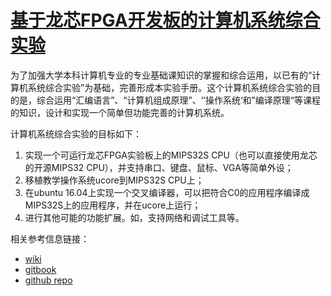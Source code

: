 # [基于龙芯FPGA开发板的计算机系统综合实验](/cpu/README.md)

为了加强大学本科计算机专业的专业基础课知识的掌握和综合运用，以已有的“计算机系统综合实验”为基础，完善形成本实验手册。这个计算机系统综合实验的目的是，综合运用“汇编语言”、“计算机组成原理”、‘’操作系统‘和”编译原理“等课程的知识，设计和实现一个简单但功能完善的计算机系统。

计算机系统综合实验的目标如下：

1. 实现一个可运行龙芯FPGA实验板上的MIPS32S CPU（也可以直接使用龙芯的开源MIPS32 CPU），并支持串口、键盘、鼠标、VGA等简单外设；
2. 移植教学操作系统ucore到MIPS32S CPU上；
3. 在ubuntu 16.04上实现一个交叉编译器，可以把符合C0的应用程序编译成MIPS32S上的应用程序，并在ucore上运行；
4. 进行其他可能的功能扩展。如，支持网络和调试工具等。

相关参考信息链接：

 * [wiki](http://os.cs.tsinghua.edu.cn/oscourse/project/LoongsonCsprj2020)
 * [gitbook](https://oscourse-tsinghua.gitbook.io/loongsoncsprj2020-manual/)
 * [github repo](https://github.com/oscourse-tsinghua/LoongsonCsprj2020)


